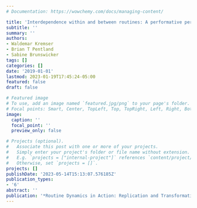 ```yaml
---
# Documentation: https://wowchemy.com/docs/managing-content/

title: 'Interdependence within and between routines: A performative perspective'
subtitle: ''
summary: ''
authors:
- Waldemar Kremser
- Brian T Pentland
- Sabine Brunswicker
tags: []
categories: []
date: '2019-01-01'
lastmod: 2023-01-19T17:45:24-05:00
featured: false
draft: false

# Featured image
# To use, add an image named `featured.jpg/png` to your page's folder.
# Focal points: Smart, Center, TopLeft, Top, TopRight, Left, Right, BottomLeft, Bottom, BottomRight.
image:
  caption: ''
  focal_point: ''
  preview_only: false

# Projects (optional).
#   Associate this post with one or more of your projects.
#   Simply enter your project's folder or file name without extension.
#   E.g. `projects = ["internal-project"]` references `content/project/deep-learning/index.md`.
#   Otherwise, set `projects = []`.
projects: []
publishDate: '2023-05-14T15:13:07.576185Z'
publication_types:
- '6'
abstract: ''
publication: '*Routine Dynamics in Action: Replication and Transformation*'
---
```

